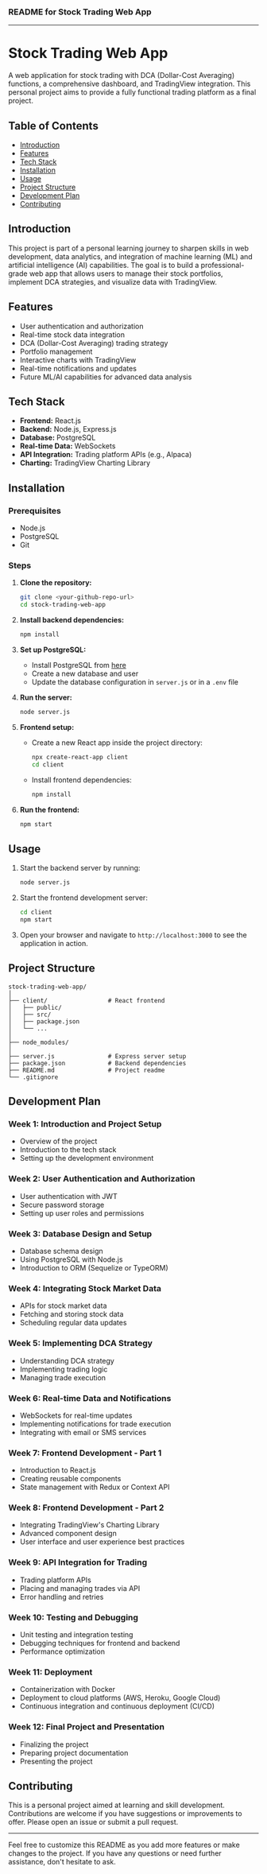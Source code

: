 ### README for Stock Trading Web App

---

# Stock Trading Web App

A web application for stock trading with DCA (Dollar-Cost Averaging) functions, a comprehensive dashboard, and TradingView integration. This personal project aims to provide a fully functional trading platform as a final  project.

## Table of Contents

- [Introduction](#introduction)
- [Features](#features)
- [Tech Stack](#tech-stack)
- [Installation](#installation)
- [Usage](#usage)
- [Project Structure](#project-structure)
- [Development Plan](#development-plan)
- [Contributing](#contributing)

## Introduction

This project is part of a personal learning journey to sharpen skills in web development, data analytics, and  integration of machine learning (ML) and artificial intelligence (AI) capabilities. The goal is to build a professional-grade web app that allows users to manage their stock portfolios, implement DCA strategies, and visualize data with TradingView.

## Features

- User authentication and authorization
- Real-time stock data integration
- DCA (Dollar-Cost Averaging) trading strategy
- Portfolio management
- Interactive charts with TradingView
- Real-time notifications and updates
- Future ML/AI capabilities for advanced data analysis

## Tech Stack

- **Frontend:** React.js
- **Backend:** Node.js, Express.js
- **Database:** PostgreSQL
- **Real-time Data:** WebSockets
- **API Integration:** Trading platform APIs (e.g., Alpaca)
- **Charting:** TradingView Charting Library

## Installation

### Prerequisites

- Node.js
- PostgreSQL
- Git

### Steps

1. **Clone the repository:**

   ```bash
   git clone <your-github-repo-url>
   cd stock-trading-web-app
   ```

2. **Install backend dependencies:**

   ```bash
   npm install
   ```

3. **Set up PostgreSQL:**

   - Install PostgreSQL from [here](https://www.postgresql.org/download/)
   - Create a new database and user
   - Update the database configuration in `server.js` or in a `.env` file

4. **Run the server:**

   ```bash
   node server.js
   ```

5. **Frontend setup:**

   - Create a new React app inside the project directory:

     ```bash
     npx create-react-app client
     cd client
     ```

   - Install frontend dependencies:

     ```bash
     npm install
     ```

6. **Run the frontend:**

   ```bash
   npm start
   ```

## Usage

1. Start the backend server by running:

   ```bash
   node server.js
   ```

2. Start the frontend development server:

   ```bash
   cd client
   npm start
   ```

3. Open your browser and navigate to `http://localhost:3000` to see the application in action.

## Project Structure

```
stock-trading-web-app/
│
├── client/                 # React frontend
│   ├── public/
│   ├── src/
│   ├── package.json
│   └── ...
│
├── node_modules/
│
├── server.js               # Express server setup
├── package.json            # Backend dependencies
├── README.md               # Project readme
└── .gitignore
```

## Development Plan

### Week 1: Introduction and Project Setup
- Overview of the project
- Introduction to the tech stack
- Setting up the development environment

### Week 2: User Authentication and Authorization
- User authentication with JWT
- Secure password storage
- Setting up user roles and permissions

### Week 3: Database Design and Setup
- Database schema design
- Using PostgreSQL with Node.js
- Introduction to ORM (Sequelize or TypeORM)

### Week 4: Integrating Stock Market Data
- APIs for stock market data
- Fetching and storing stock data
- Scheduling regular data updates

### Week 5: Implementing DCA Strategy
- Understanding DCA strategy
- Implementing trading logic
- Managing trade execution

### Week 6: Real-time Data and Notifications
- WebSockets for real-time updates
- Implementing notifications for trade execution
- Integrating with email or SMS services

### Week 7: Frontend Development - Part 1
- Introduction to React.js
- Creating reusable components
- State management with Redux or Context API

### Week 8: Frontend Development - Part 2
- Integrating TradingView's Charting Library
- Advanced component design
- User interface and user experience best practices

### Week 9: API Integration for Trading
- Trading platform APIs
- Placing and managing trades via API
- Error handling and retries

### Week 10: Testing and Debugging
- Unit testing and integration testing
- Debugging techniques for frontend and backend
- Performance optimization

### Week 11: Deployment
- Containerization with Docker
- Deployment to cloud platforms (AWS, Heroku, Google Cloud)
- Continuous integration and continuous deployment (CI/CD)

### Week 12: Final Project and Presentation
- Finalizing the project
- Preparing project documentation
- Presenting the project

## Contributing

This is a personal project aimed at learning and skill development. Contributions are welcome if you have suggestions or improvements to offer. Please open an issue or submit a pull request.

---

Feel free to customize this README as you add more features or make changes to the project. If you have any questions or need further assistance, don't hesitate to ask.

